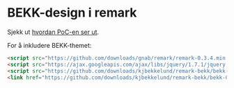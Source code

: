 # BEKK-design i remark

Sjekk ut [hvordan PoC-en ser ut](http://kjbekkelund.github.com/remark-bekk/example).

For å inkludere BEKK-themet:

```html
<script src="https://github.com/downloads/gnab/remark/remark-0.3.4.min.js" type="text/javascript"></script>
<script src="https://ajax.googleapis.com/ajax/libs/jquery/1.7.1/jquery.min.js" type="text/javascript"></script>
<script src="https://github.com/downloads/kjbekkelund/remark-bekk/bekk-0.0.3.js" type="text/javascript"></script>
<link href="https://github.com/downloads/kjbekkelund/remark-bekk/bekk-0.0.3.css" type="text/css" rel="stylesheet">
```
